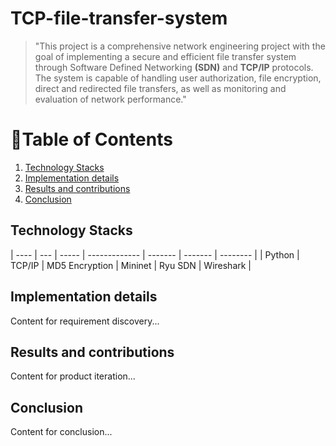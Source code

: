 # TCP-file-transfer-system
>   "This project is a comprehensive network engineering project with the goal of implementing a secure and efficient file transfer system through Software Defined Networking **(SDN)** and **TCP/IP** protocols. The system is capable of handling user authorization, file encryption, direct and redirected file transfers, as well as monitoring and evaluation of network performance."

# 📑Table of Contents
1. [Technology Stacks](#TechnologyStacks)
2. [Implementation details](#Implementationdetails)
3. [Results and contributions](#Resultsandcontributions)
4. [Conclusion](#conclusion)

## Technology Stacks


| ---- | --- | ----- | ------------- | ------- | ------- | -------- |
| Python | TCP/IP | MD5 Encryption | Mininet | Ryu SDN | Wireshark |



## Implementation details
Content for requirement discovery...

## Results and contributions
Content for product iteration...

## Conclusion
Content for conclusion...



